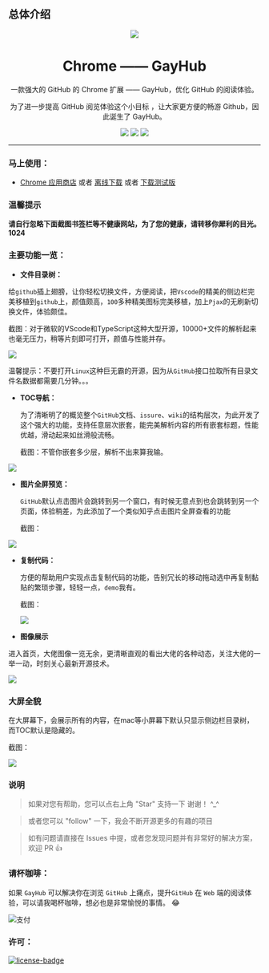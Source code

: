 ## 总体介绍
<p align="center"><img src="https://ws3.sinaimg.cn/large/006tNc79gy1fjg0akcj3fj30b40b4gm2.jpg" /></p>
<h1 align="center">Chrome —— GayHub</h1>
<p align="center">一款强大的 GitHub 的 Chrome 扩展 —— GayHub，优化 GitHub 的阅读体验。</p>
<p align="center">为了进一步提高 GitHub 阅览体验这个小目标 ，让大家更方便的畅游 Github，因此诞生了 GayHub。</p>
<p align="center">
   <a href="https://github.com/jawil/GayHub/blob/master/download/gayhub-1.0.crx?raw=true" download><img src="https://img.shields.io/badge/lastest_version-1.0.3-blue.svg"></a>
   <a target="_blank" href="https://chrome.google.com/webstore/detail/gayhub/mdcffelghikdiafnfodjlgllenhlnejl"><img src="https://img.shields.io/badge/download-_chrome_webstore-brightgreen.svg" download></a>
   <a href="https://github.com/jawil/GayHub/blob/master/download/gayhub-1.0.crx?raw=true"><img src="https://img.shields.io/badge/download-_crx-brightgreen.svg" download></a>
</p>

***

### 马上使用：

* [Chrome 应用商店](https://chrome.google.com/webstore/detail/gayhub/mdcffelghikdiafnfodjlgllenhlnejl) 或者 [离线下载](https://github.com/jawil/GayHub/blob/master/download/gayhub-1.0.crx?raw=true) 或者 [下载测试版](https://github.com/jawil/GayHub/blob/master/download/test.crx?raw=true)


### 温馨提示

**请自行忽略下面截图书签栏等不健康网站，为了您的健康，请转移你犀利的目光。1024**

### 主要功能一览：

- **文件目录树：**

给`github`插上翅膀，让你轻松切换文件，方便阅读，把`Vscode`的精美的侧边栏完美移植到`github`上，颜值颇高，`100`多种精美图标完美移植，加上`Pjax`的无刷新切换文件，体验颇佳。

截图：对于微软的VScode和TypeScript这种大型开源，10000+文件的解析起来也毫无压力，稍等片刻即可打开，颜值与性能并存。

![](https://ws3.sinaimg.cn/large/006tNc79gy1fjfyqib2edj30zg0l3dtx.jpg)

 温馨提示：不要打开`Linux`这种巨无霸的开源，因为从`GitHub`接口拉取所有目录文件名数据都需要几分钟。。。
 
- **TOC导航：**  

  为了清晰明了的概览整个`GitHub`文档、`issure`、`wiki`的结构层次，为此开发了这个强大的功能，支持任意层次嵌套，能完美解析内容的所有嵌套标题，性能优越，滑动起来如丝滑般流畅。
  
  截图：不管你嵌套多少层，解析不出来算我输。
  
 ![](https://ws1.sinaimg.cn/large/006tNc79gy1fjc8ic7g3fj30zd0kzk8d.jpg)

- **图片全屏预览：**

  `GitHub`默认点击图片会跳转到另一个窗口，有时候无意点到也会跳转到另一个页面，体验稍差，为此添加了一个类似知乎点击图片全屏查看的功能
  
  截图：
  
 ![](https://ws2.sinaimg.cn/large/006tNc79gy1fjgkem4rnoj30zi0l2afd.jpg)

- **复制代码：**

  方便的帮助用户实现点击复制代码的功能，告别冗长的移动拖动选中再复制黏贴的繁琐步骤，轻轻一点，`demo`我有。
  
  截图：
  
  ![](http://ovycyj9pr.bkt.clouddn.com/QQ20170908-164449.png)

- **图像展示** 

进入首页，大佬图像一览无余，更清晰直观的看出大佬的各种动态，关注大佬的一举一动，时刻关心最新开源技术。

![](http://opb6zkmf0.bkt.clouddn.com/QQ20170909-105120.png)

### 大屏全貌
在大屏幕下，会展示所有的内容，在mac等小屏幕下默认只显示侧边栏目录树，而TOC默认是隐藏的。

截图：

![](https://ws2.sinaimg.cn/large/006tNc79gy1fjgjqeay4nj31hc0sq47z.jpg)

###  说明

> 如果对您有帮助，您可以点右上角 "Star" 支持一下 谢谢！ ^_^

> 或者您可以 "follow" 一下，我会不断开源更多的有趣的项目

> 如有问题请直接在 Issues 中提，或者您发现问题并有非常好的解决方案，欢迎 PR 👍


### 请杯咖啡：

如果 `GayHub` 可以解决你在浏览 `GitHub` 上痛点，提升`GitHub` 在 `Web` 端的阅读体验，可以请我喝杯咖啡，想必也是非常愉悦的事情。 😂 

![支付](https://ws4.sinaimg.cn/large/006tNc79gy1fjh35sgnbyj30dw09ygmw.jpg)

### 许可：
[![license-badge]][license-link]

<!-- Link -->
[www-badge]:        https://img.shields.io/badge/website-_simpread.ksria.com-1DBA90.svg
[www-link]:         http://ksria.com/simpread
[version-badge]:    https://img.shields.io/badge/lastest_version-1.0.3-blue.svg
[version-link]:     https://github.com/kenshin/simpread/releases
[chrome-badge]:     https://img.shields.io/badge/download-_chrome_webstore-brightgreen.svg
[chrome-link]:      https://chrome.google.com/webstore/detail/%E7%AE%80%E6%82%A6-simpread/ijllcpnolfcooahcekpamkbidhejabll
[offline-badge]:    https://img.shields.io/badge/download-_crx-brightgreen.svg
[offline-link]:     http://ksria.com/simpread/crx/1.0.3/simpread.crx
[license-badge]:    https://img.shields.io/github/license/mashape/apistatus.svg
[license-link]:     https://opensource.org/licenses/MIT



